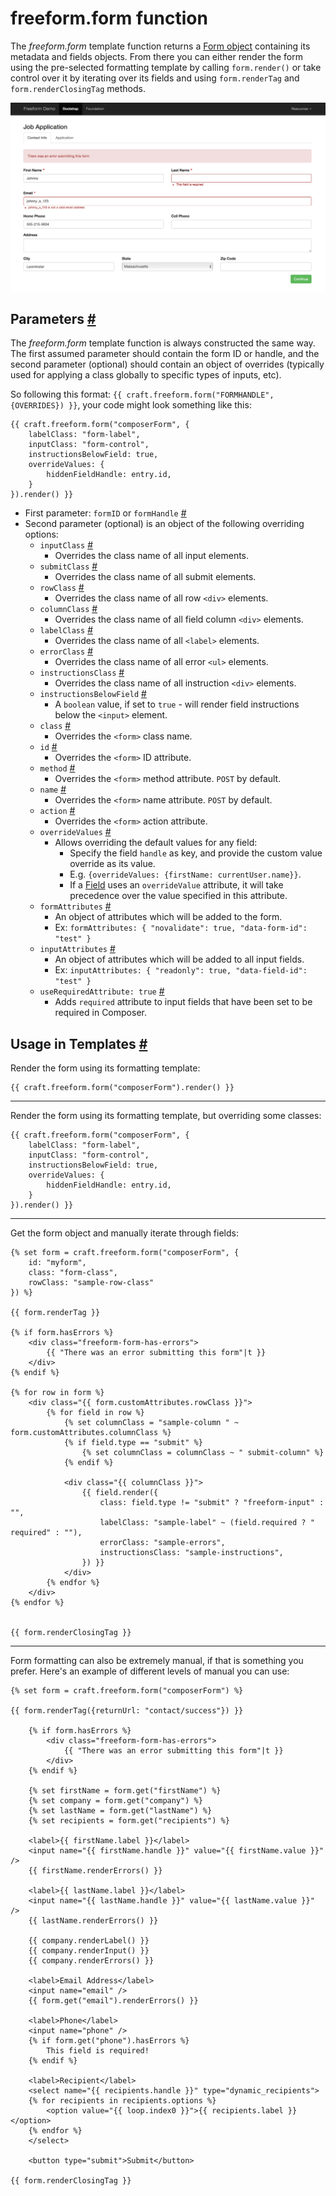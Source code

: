 # freeform.form function

The *freeform.form* template function returns a [Form object](form.md) containing its metadata and fields objects. From there you can either render the form using the pre-selected formatting template by calling `form.render()` or take control over it by iterating over its fields and using `form.renderTag` and `form.renderClosingTag` methods.

[![Form](images/templates_form-errors.png)](images/templates_form-errors.png)


## Parameters <a href="#parameters" id="parameters" class="docs-anchor">#</a>

The *freeform.form* template function is always constructed the same way. The first assumed parameter should contain the form ID or handle, and the second parameter (optional) should contain an object of overrides (typically used for applying a class globally to specific types of inputs, etc).

So following this format: `{{ craft.freeform.form("FORMHANDLE", {OVERRIDES}) }}`, your code might look something like this:

	{{ craft.freeform.form("composerForm", {
		labelClass: "form-label",
		inputClass: "form-control",
		instructionsBelowField: true,
		overrideValues: {
			hiddenFieldHandle: entry.id,
		}
	}).render() }}

* First parameter: `formID` or `formHandle` <a href="#param-first-param" id="param-first-param" class="docs-anchor">#</a>
* Second parameter (optional) is an object of the following overriding options:
	* `inputClass` <a href="#param-inputclass" id="param-inputclass" class="docs-anchor">#</a>
		* Overrides the class name of all input elements.
	* `submitClass` <a href="#param-submitclass" id="param-submitclass" class="docs-anchor">#</a>
		* Overrides the class name of all submit elements.
	* `rowClass` <a href="#param-rowclass" id="param-rowclass" class="docs-anchor">#</a>
		* Overrides the class name of all row `<div>` elements.
	* `columnClass` <a href="#param-columnclass" id="param-columnclass" class="docs-anchor">#</a>
		* Overrides the class name of all field column `<div>` elements.
	* `labelClass` <a href="#param-labelclass" id="param-labelclass" class="docs-anchor">#</a>
		* Overrides the class name of all `<label>` elements.
	* `errorClass` <a href="#param-errorclass" id="param-errorclass" class="docs-anchor">#</a>
		* Overrides the class name of all error `<ul>` elements.
	* `instructionsClass` <a href="#param-instructionsclass" id="param-instructionsclass" class="docs-anchor">#</a>
		* Overrides the class name of all instruction `<div>` elements.
	* `instructionsBelowField` <a href="#param-instructionsbelowfield" id="param-instructionsbelowfield" class="docs-anchor">#</a>
	 	* A `boolean` value, if set to `true` - will render field instructions below the `<input>` element.
	* `class` <a href="#param-class" id="param-class" class="docs-anchor">#</a>
		* Overrides the `<form>` class name.
	* `id` <a href="#param-id" id="param-id" class="docs-anchor">#</a>
		* Overrides the `<form>` ID attribute.
	* `method` <a href="#param-method" id="param-method" class="docs-anchor">#</a>
		* Overrides the `<form>` method attribute. `POST` by default.
	* `name` <a href="#param-name" id="param-name" class="docs-anchor">#</a>
		* Overrides the `<form>` name attribute. `POST` by default.
	* `action` <a href="#param-action" id="param-action" class="docs-anchor">#</a>
		* Overrides the `<form>` action attribute.
	* `overrideValues` <a href="#param-overridevalues" id="param-overridevalues" class="docs-anchor">#</a>
		* Allows overriding the default values for any field:
			* Specify the field `handle` as key, and provide the custom value override as its value.
			* E.g. `{overrideValues: {firstName: currentUser.name}}`.
			* If a [Field](field.md) uses an `overrideValue` attribute, it will take precedence over the value specified in this attribute.
	* `formAttributes` <a href="#param-formattributes" id="param-formattributes" class="docs-anchor">#</a>
		* An object of attributes which will be added to the form.
		* Ex: `formAttributes: { "novalidate": true, "data-form-id": "test" }`
	* `inputAttributes` <a href="#param-inputattributes" id="param-inputattributes" class="docs-anchor">#</a>
		* An object of attributes which will be added to all input fields.
		* Ex: `inputAttributes: { "readonly": true, "data-field-id": "test" }`
	* `useRequiredAttribute: true` <a href="#param-userequiredattribute" id="param-userequiredattribute" class="docs-anchor">#</a>
		* Adds `required` attribute to input fields that have been set to be required in Composer.


## Usage in Templates <a href="#templates" id="templates" class="docs-anchor">#</a>

Render the form using its formatting template:

	{{ craft.freeform.form("composerForm").render() }}

---

Render the form using its formatting template, but overriding some classes:

	{{ craft.freeform.form("composerForm", {
		labelClass: "form-label",
		inputClass: "form-control",
		instructionsBelowField: true,
		overrideValues: {
			hiddenFieldHandle: entry.id,
		}
	}).render() }}

---

Get the form object and manually iterate through fields:

	{% set form = craft.freeform.form("composerForm", {
		id: "myform",
		class: "form-class",
		rowClass: "sample-row-class"
	}) %}

	{{ form.renderTag }}

	{% if form.hasErrors %}
		<div class="freeform-form-has-errors">
			{{ "There was an error submitting this form"|t }}
		</div>
	{% endif %}

	{% for row in form %}
		<div class="{{ form.customAttributes.rowClass }}">
			{% for field in row %}
				{% set columnClass = "sample-column " ~ form.customAttributes.columnClass %}
				{% if field.type == "submit" %}
					{% set columnClass = columnClass ~ " submit-column" %}
				{% endif %}

				<div class="{{ columnClass }}">
					{{ field.render({
						class: field.type != "submit" ? "freeform-input" : "",
						labelClass: "sample-label" ~ (field.required ? " required" : ""),
						errorClass: "sample-errors",
						instructionsClass: "sample-instructions",
					}) }}
				</div>
			{% endfor %}
		</div>
	{% endfor %}


	{{ form.renderClosingTag }}

---

Form formatting can also be extremely manual, if that is something you prefer. Here's an example of different levels of manual you can use:

	{% set form = craft.freeform.form("composerForm") %}

	{{ form.renderTag({returnUrl: "contact/success"}) }}

		{% if form.hasErrors %}
			<div class="freeform-form-has-errors">
				{{ "There was an error submitting this form"|t }}
			</div>
		{% endif %}

		{% set firstName = form.get("firstName") %}
		{% set company = form.get("company") %}
		{% set lastName = form.get("lastName") %}
		{% set recipients = form.get("recipients") %}

		<label>{{ firstName.label }}</label>
		<input name="{{ firstName.handle }}" value="{{ firstName.value }}" />
		{{ firstName.renderErrors() }}

		<label>{{ lastName.label }}</label>
		<input name="{{ lastName.handle }}" value="{{ lastName.value }}" />
		{{ lastName.renderErrors() }}

		{{ company.renderLabel() }}
		{{ company.renderInput() }}
		{{ company.renderErrors() }}

		<label>Email Address</label>
		<input name="email" />
		{{ form.get("email").renderErrors() }}

		<label>Phone</label>
		<input name="phone" />
		{% if form.get("phone").hasErrors %}
			This field is required!
		{% endif %}

		<label>Recipient</label>
		<select name="{{ recipients.handle }}" type="dynamic_recipients">
		{% for recipients in recipients.options %}
			<option value="{{ loop.index0 }}">{{ recipients.label }}</option>
		{% endfor %}
		</select>

		<button type="submit">Submit</button>

	{{ form.renderClosingTag }}
